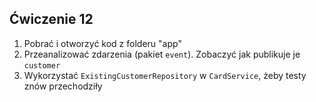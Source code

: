 ## Ćwiczenie 12

1. Pobrać i otworzyć kod z folderu "app"
1. Przeanalizować zdarzenia (pakiet `event`). Zobaczyć jak publikuje je `customer`
1. Wykorzystać `ExistingCustomerRepository` w `CardService`, żeby testy znów przechodziły
